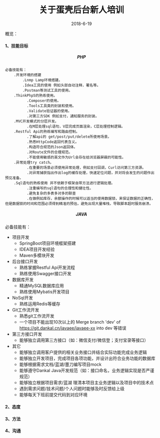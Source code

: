 # <center>关于蛋壳后台新人培训
<center>2018-6-19</center>

概览：

#### 1、技能目标
##### 		<center>PHP</center>
	必备技能有：
		.开发环境的搭建
			.Lnmp Lamp环境搭建。
			.Idea工具的使用 例如头部自动注释，署名等。
			.Postman等测试工具的使用。
		.ThinkPhp5的熟练使用。
			  .Composer的使用。
			  .Tools工具类的封装和使用。
			  .Validate验证器的使用。
			  .对第三方SDK 例如支付，通知服务的封装。
		.MVC开发模式的分层开发。
			  .在M层处理sql语句，V层完成页面渲染，C层处理控制逻辑。
		.Restful Api的熟练编写和路由控制。
			  .了解api的 get/post/put/delete所使用场景。
			  .熟悉HttpCode返回代表含义。
			  .构造符合规范的Json返回体。
			  .对Route文件的合理规范。
			  .不能使用敏感的英文作为Url会存在给浏览器屏蔽的可能性。
		.异常处理try catch。
			  .在重要的场景必须使用异常处理，例如支付回调，Curl访问第三方资源。
			  .对异常捕获指出作出log的缓存处理，快速定位问题，并对将会发生的问题作出预见准备。
		.Sql语句的熟练使用 并不依赖于框架自带方法进行逻辑处理。
			  .注重编写的sql语句的合理性和健壮性。
			  .避免复杂的多表多对多的联查
			  .在做例如库存，余额操作的时候可以适当的使用数据锁，来保证数据的正确性，但是数据锁的时间和范围必须得到精准的预估，避免出现大量堆栈，导致脚本超时服务崩溃。


##### 		<center>JAVA</center>


必备技能有：   

- 项目开发
	- SpringBoot项目环境框架搭建
	- IDEA项目开发经验
	- Maven多模块开发
- 后台接口开发
	- 熟练掌握Restful Api开发流程
	- 熟练使用Swagger接口开发
- 数据库开发
	- 精通MySQL数据库应用
	- 熟练使用Mybatis开发项目
- NoSql开发
	- 熟练运用Redis等缓存
- Git工作流开发
	- 熟悉git工作流开发
	- 一个项目不能出现10次以上的 Merge branch 'dev' of https://git.dankal.cn/javaee/javaee-xx into dev 等错误
- 第三方接口开发
	- 能够独立调用第三方接口（如：微信支付/微信登；支付宝录等接口）
- 其它
	- 能够独立调用客户提供的相关业务接口并结合实际功能完成业务逻辑
	- 能够独立开发项目，完成项目各项功能，并设计出符合业务功能的数据库
	- 能够根据需求文档/蓝湖/墨刀编写项目mock
	- 能够遵守Dankal Java开发规范（如：接口命名，业务逻辑实现是否严谨规范）
	- 能够独立根据项目需求/蓝湖 理清本项目主业务逻辑以及项目中的技术点
	- 遇到需求问题/技术问题/个人问题时能够及时反馈给上级
	- 能够每天下班前提交代码到对应环境

#### 2、态度

#### 3、方法

#### 4、沟通
